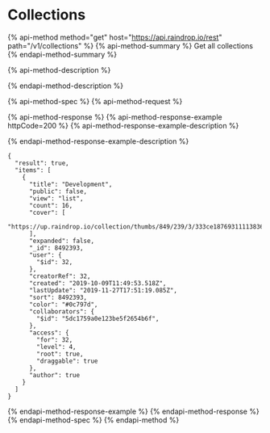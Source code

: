 # Collections

{% api-method method="get" host="https://api.raindrop.io/rest" path="/v1/collections" %}
{% api-method-summary %}
Get all collections
{% endapi-method-summary %}

{% api-method-description %}

{% endapi-method-description %}

{% api-method-spec %}
{% api-method-request %}

{% api-method-response %}
{% api-method-response-example httpCode=200 %}
{% api-method-response-example-description %}

{% endapi-method-response-example-description %}

```
{
  "result": true,
  "items": [
    {
      "title": "Development",
      "public": false,
      "view": "list",
      "count": 16,
      "cover": [
        "https://up.raindrop.io/collection/thumbs/849/239/3/333ce18769311113836cf93a223a14a3.png"
      ],
      "expanded": false,
      "_id": 8492393,
      "user": {
        "$id": 32,
      },
      "creatorRef": 32,
      "created": "2019-10-09T11:49:53.518Z",
      "lastUpdate": "2019-11-27T17:51:19.085Z",
      "sort": 8492393,
      "color": "#0c797d",
      "collaborators": {
        "$id": "5dc1759a0e123be5f2654b6f",
      },
      "access": {
        "for": 32,
        "level": 4,
        "root": true,
        "draggable": true
      },
      "author": true
    }
  ]
}
```
{% endapi-method-response-example %}
{% endapi-method-response %}
{% endapi-method-spec %}
{% endapi-method %}

